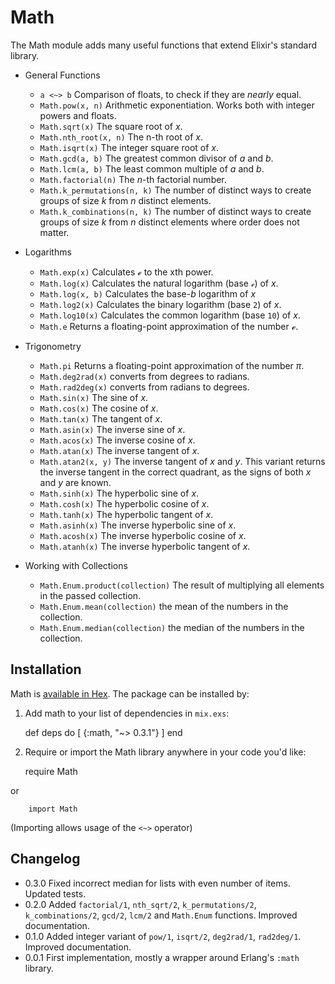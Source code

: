 # Math

The Math module adds many useful functions that extend Elixir's standard library.

- General Functions
  - `a <~> b` Comparison of floats, to check if they are _nearly_ equal.
  - `Math.pow(x, n)` Arithmetic exponentiation. Works both with integer powers and floats.
  - `Math.sqrt(x)` The square root of *x*.
  - `Math.nth_root(x, n)` The n-th root of *x*.
  - `Math.isqrt(x)`  The integer square root of *x*.
  - `Math.gcd(a, b)` The greatest common divisor of *a* and *b*.
  - `Math.lcm(a, b)` The least common multiple of *a* and *b*.
  - `Math.factorial(n)` The *n*-th factorial number.
  - `Math.k_permutations(n, k)` The number of distinct ways to create groups of size *k* from *n* distinct elements.
  - `Math.k_combinations(n, k)` The number of distinct ways to create groups of size *k* from *n* distinct elements where order does not matter.


- Logarithms
  - `Math.exp(x)` Calculates ℯ to the xth power.
  - `Math.log(x)` Calculates the natural logarithm (base `ℯ`) of *x*.
  - `Math.log(x, b)` Calculates the base-*b* logarithm of *x*
  - `Math.log2(x)` Calculates the binary logarithm (base `2`) of *x*.
  - `Math.log10(x)` Calculates the common logarithm (base `10`) of *x*.
  - `Math.e` Returns a floating-point approximation of the number ℯ.

- Trigonometry
  - `Math.pi` Returns a floating-point approximation of the number *π*.
  - `Math.deg2rad(x)` converts from degrees to radians.
  - `Math.rad2deg(x)` converts from radians to degrees.
  - `Math.sin(x)` The sine of *x*.
  - `Math.cos(x)` The cosine of *x*.
  - `Math.tan(x)` The tangent of *x*.
  - `Math.asin(x)` The inverse sine of *x*.
  - `Math.acos(x)` The inverse cosine of *x*.
  - `Math.atan(x)` The inverse tangent of *x*.
  - `Math.atan2(x, y)` The inverse tangent of *x* and *y*. This variant returns the inverse tangent in the correct quadrant, as the signs of both *x* and *y* are known.
  - `Math.sinh(x)` The hyperbolic sine of *x*.
  - `Math.cosh(x)` The hyperbolic cosine of *x*.
  - `Math.tanh(x)` The hyperbolic tangent of *x*.
  - `Math.asinh(x)` The inverse hyperbolic sine of *x*.
  - `Math.acosh(x)` The inverse hyperbolic cosine of *x*.
  - `Math.atanh(x)` The inverse hyperbolic tangent of *x*.

- Working with Collections
  - `Math.Enum.product(collection)` The result of multiplying all elements in the passed collection.
  - `Math.Enum.mean(collection)` the mean of the numbers in the collection.
  - `Math.Enum.median(collection)` the median of the numbers in the collection.

## Installation

Math is [available in Hex](https://hex.pm/packages/math). The package can be installed by:

  1. Add math to your list of dependencies in `mix.exs`:

        def deps do
          [
            {:math, "~> 0.3.1"}
          ]
        end

  2. Require or import the Math library anywhere in your code you'd like:

        require Math

  or

        import Math

  (Importing allows usage of the `<~>` operator)

## Changelog
- 0.3.0 Fixed incorrect median for lists with even number of items. Updated tests.
- 0.2.0 Added `factorial/1`, `nth_sqrt/2`, `k_permutations/2`, `k_combinations/2`, `gcd/2`, `lcm/2` and `Math.Enum` functions. Improved documentation.
- 0.1.0 Added integer variant of `pow/1`, `isqrt/2`, `deg2rad/1`, `rad2deg/1`. Improved documentation.
- 0.0.1 First implementation, mostly a wrapper around Erlang's `:math` library.
